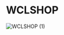 # WCLSHOP
![WCLSHOP (1)](https://user-images.githubusercontent.com/57115661/157816075-fe6fee9c-89c0-41cf-ac60-5f36e3514e1d.gif)
